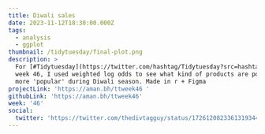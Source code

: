 ```yaml
---
title: Diwali sales
date: 2023-11-12T18:30:00.000Z
tags:
  - analysis
  - ggplot
thumbnail: /tidytuesday/final-plot.png
description: >
  For [#Tidytuesday](https://twitter.com/hashtag/Tidytuesday?src=hashtag_click)
  week 46, I used weighted log odds to see what kind of products are potentially
  more 'popular' during Diwali season. Made in r + Figma
projectLink: 'https://aman.bh/ttweek46 '
githubLink: 'https://aman.bh/ttweek46'
week: '46'
social:
  twitter: 'https://twitter.com/thedivtagguy/status/1726120823361319344'
---
```


